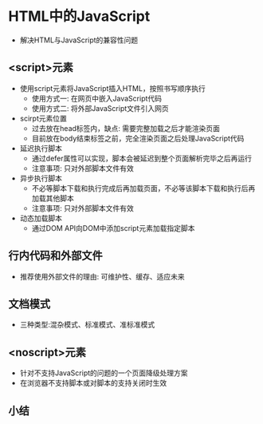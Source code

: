# HTML中的JavaScript
- 解决HTML与JavaScript的兼容性问题

##  \<script>元素
- 使用script元素将JavaScript插入HTML，按照书写顺序执行
    - 使用方式一: 在网页中嵌入JavaScript代码
    - 使用方式二: 将外部JavaScript文件引入网页
- scirpt元素位置
    - 过去放在head标签内，缺点: 需要完整加载之后才能渲染页面
    - 目前放在body结束标签之前，完全渲染页面之后处理JavaScript代码
- 延迟执行脚本
    - 通过defer属性可以实现，脚本会被延迟到整个页面解析完毕之后再运行
    - 注意事项: 只对外部脚本文件有效
- 异步执行脚本
    - 不必等脚本下载和执行完成后再加载页面，不必等该脚本下载和执行后再加载其他脚本
    - 注意事项: 只对外部脚本文件有效
- 动态加载脚本
    - 通过DOM  API向DOM中添加script元素加载指定脚本

## 行内代码和外部文件
- 推荐使用外部文件的理由: 可维护性、缓存、适应未来


## 文档模式
- 三种类型:混杂模式、标准模式、准标准模式

## \<noscript>元素
- 针对不支持JavaScript的问题的一个页面降级处理方案
- 在浏览器不支持脚本或对脚本的支持关闭时生效

## 小结